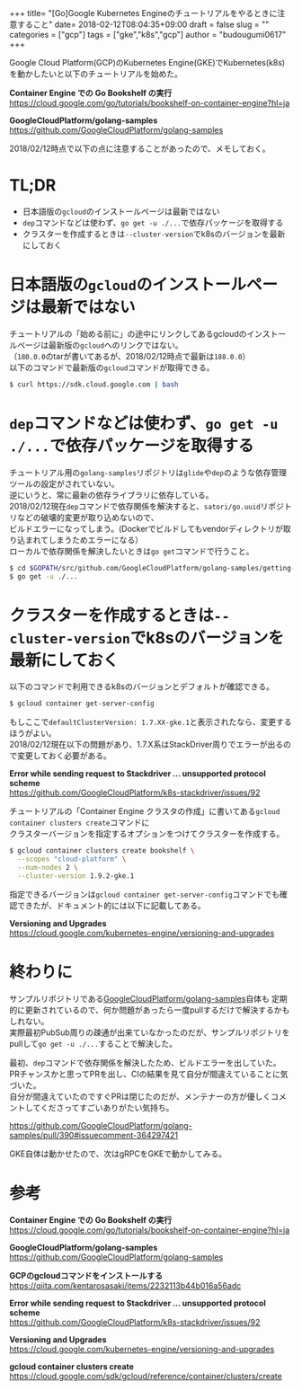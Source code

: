 +++
title= "[Go]Google Kubernetes Engineのチュートリアルをやるときに注意すること"
date= 2018-02-12T08:04:35+09:00
draft = false
slug = ""
categories = ["gcp"]
tags = ["gke","k8s","gcp"]
author = "budougumi0617"
+++

Google Cloud Platform(GCP)のKubernetes Engine(GKE)でKubernetes(k8s)を動かしたいと以下のチュートリアルを始めた。

**Container Engine での Go Bookshelf の実行**  
https://cloud.google.com/go/tutorials/bookshelf-on-container-engine?hl=ja

**GoogleCloudPlatform/golang-samples**  
https://github.com/GoogleCloudPlatform/golang-samples

2018/02/12時点で以下の点に注意することがあったので、メモしておく。

# TL;DR
- 日本語版の`gcloud`のインストールページは最新ではない
- `dep`コマンドなどは使わず、`go get -u ./...`で依存パッケージを取得する
- クラスターを作成するときは`--cluster-version`でk8sのバージョンを最新にしておく


# 日本語版の`gcloud`のインストールページは最新ではない
チュートリアルの「始める前に」の途中にリンクしてあるgcloudのインストールページは最新版の`gcloud`へのリンクではない。  
（`180.0.0`のtarが書いてあるが、2018/02/12時点で最新は`188.0.0`）  
以下のコマンドで最新版の`gcloud`コマンドが取得できる。

```bash
$ curl https://sdk.cloud.google.com | bash
```

# `dep`コマンドなどは使わず、`go get -u ./...`で依存パッケージを取得する
チュートリアル用の`golang-samples`リポジトリは`glide`や`dep`のような依存管理ツールの設定がされていない。  
逆にいうと、常に最新の依存ライブラリに依存している。  
2018/02/12現在`dep`コマンドで依存関係を解決すると、`satori/go.uuid`リポジトリなどの破壊的変更が取り込めないので、  
ビルドエラーになってしまう。(Dockerでビルドしてもvendorディレクトリが取り込まれてしまうためエラーになる）  
ローカルで依存関係を解決したいときは`go get`コマンドで行うこと。

```bash
$ cd $GOPATH/src/github.com/GoogleCloudPlatform/golang-samples/getting-started/bookshelf
$ go get -u ./...
```

# クラスターを作成するときは`--cluster-version`でk8sのバージョンを最新にしておく

以下のコマンドで利用できるk8sのバージョンとデフォルトが確認できる。

```bash
$ gcloud container get-server-config
```

もしここで`defaultClusterVersion: 1.7.XX-gke.1`と表示されたなら、変更するほうがよい。  
2018/02/12現在以下の問題があり、1.7.X系はStackDriver周りでエラーが出るので変更しておく必要がある。

**Error while sending request to Stackdriver ... unsupported protocol scheme**  
https://github.com/GoogleCloudPlatform/k8s-stackdriver/issues/92

チュートリアルの「Container Engine クラスタの作成」に書いてある`gcloud container clusters create`コマンドに  
クラスターバージョンを指定するオプションをつけてクラスターを作成する。

```bash
$ gcloud container clusters create bookshelf \
  --scopes "cloud-platform" \
  --num-nodes 2 \
  --cluster-version 1.9.2-gke.1
```

指定できるバージョンは`gcloud container get-server-config`コマンドでも確認できたが、ドキュメント的には以下に記載してある。

**Versioning and Upgrades**  
https://cloud.google.com/kubernetes-engine/versioning-and-upgrades


# 終わりに
サンプルリポジトリである[GoogleCloudPlatform/golang-samples](https://github.com/GoogleCloudPlatform/golang-samples)自体も
定期的に更新されているので、何か問題があったら一度pullするだけで解決するかもしれない。  
実際最初PubSub周りの疎通が出来ていなかったのだが、サンプルリポジトリをpullして`go get -u ./...`することで解決した。

最初、`dep`コマンドで依存関係を解決したため、ビルドエラーを出していた。  
PRチャンスかと思ってPRを出し、CIの結果を見て自分が間違えていることに気づいた。  
自分が間違えていたのですぐPRは閉じたのだが、メンテナーの方が優しくコメントしてくださってすごいありがたい気持ち。

https://github.com/GoogleCloudPlatform/golang-samples/pull/390#issuecomment-364297421


GKE自体は動かせたので、次はgRPCをGKEで動かしてみる。


# 参考
**Container Engine での Go Bookshelf の実行**  
https://cloud.google.com/go/tutorials/bookshelf-on-container-engine?hl=ja

**GoogleCloudPlatform/golang-samples**  
https://github.com/GoogleCloudPlatform/golang-samples

**GCPのgcloudコマンドをインストールする**  
https://qiita.com/kentarosasaki/items/2232113b44b016a56adc

**Error while sending request to Stackdriver ... unsupported protocol scheme**  
https://github.com/GoogleCloudPlatform/k8s-stackdriver/issues/92

**Versioning and Upgrades**  
https://cloud.google.com/kubernetes-engine/versioning-and-upgrades

**gcloud container clusters create**  
https://cloud.google.com/sdk/gcloud/reference/container/clusters/create
